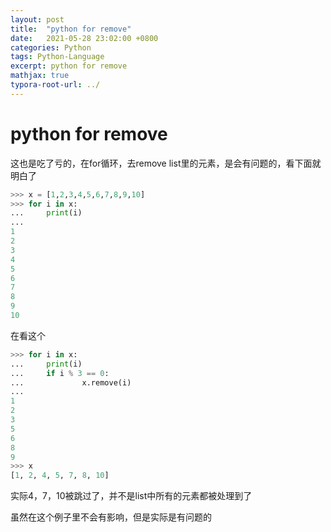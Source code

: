```yaml
---
layout: post
title:  "python for remove"
date:   2021-05-28 23:02:00 +0800
categories: Python
tags: Python-Language
excerpt: python for remove
mathjax: true
typora-root-url: ../
---
```


# python for remove

这也是吃了亏的，在for循环，去remove list里的元素，是会有问题的，看下面就明白了

```python
>>> x = [1,2,3,4,5,6,7,8,9,10]
>>> for i in x:
...     print(i)
...
1
2
3
4
5
6
7
8
9
10
```

在看这个

```python
>>> for i in x:
...     print(i)
...     if i % 3 == 0:
...             x.remove(i)
...
1
2
3
5
6
8
9
>>> x
[1, 2, 4, 5, 7, 8, 10]
```

实际4，7，10被跳过了，并不是list中所有的元素都被处理到了

虽然在这个例子里不会有影响，但是实际是有问题的

